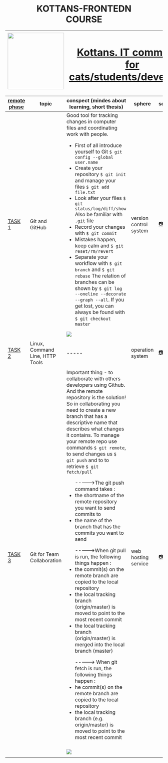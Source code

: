 <h1 align="center">KOTTANS-FRONTEDN<br>COURSE</h1>

|<img src="https://www.flaticon.com/svg/static/icons/svg/2560/2560505.svg" width = 180px>|<h1>[Kottans. IT community for cats/students/developers](https://kottans.org/)</h1>|
|----- |----- |

|[remote phase](https://github.com/kottans/frontend/tree/master/tasks)| topic | conspect (mindes about learning, short thesis) | sphere | screenshots |
| ----- | ----- |----- |----- |----- |
| [TASK 1](https://github.com/kottans/frontend/blob/master/tasks/git-intro.md) | Git and GitHub | Good tool for tracking changes in computer files and coordinating work with people. <ul><li>First of all introduce yourself to Git ```$ git config --global user.name```</li> <li> Create your repository ```$ git init``` and manage your files ```$ git add file.txt```</li> <li> Look after your files ```$ git status/log/diff/show``` Also be familiar with ```.git``` file</li> <li> Record your changes with  ```$ git commit```</li> <li> Mistakes happen, keep calm and ```$ git reset/rm/revert```</li> <li>Separate your workflow with ```$ git branch``` and ```$ git rebase``` The relation of branches can be shown by ```$ git log --oneline --decorate --graph --all```. If you get lost, you can always be found with ```$ git checkout master```</li></ul> ![](https://media.giphy.com/media/DJui9CAXFEgZa/giphy.gif)| version control system |[:camera:](task_git_intro/README.md)|
| |
| [TASK 2](https://github.com/kottans/frontend/blob/master/tasks/linux-cli-http.md) | Linux, Command Line, HTTP Tools |----- | operation system |[:camera:](#) |
| |
| [TASK 3](https://github.com/kottans/frontend/blob/master/tasks/git-collaboration.md) | Git for Team Collaboration | Important thing - to collaborate with others developers using Github. And the remote repository is the solution! So in collaborating you need to create a new branch that has a descriptive name that describes what changes it contains. To manage your remote repo use commands ```$ git remote```, to send changes us ```$ git push``` and to to retrieve ```$ git fetch/pull ``` <ul>----->The git push command takes :<li>the shortname of the remote repository you want to send commits to </li> <li>the name of the branch that has the commits you want to send</li></ul><ul>----->When git pull is run, the following things happen : <li>the commit(s) on the remote branch are copied to the local repository</li> <li>the local tracking branch (origin/master) is moved to point to the most recent commit</li> <li>the local tracking branch (origin/master) is merged into the local branch (master)</li></ul> <ul>-----> When git fetch is run, the following things happen : <li>he commit(s) on the remote branch are copied to the local repository</li><li>the local tracking branch (e.g. origin/master) is moved to point to the most recent commit</li></ul>| web hosting service |[:camera:](task_git_collaboration/README.md) |
| |
| || ![](https://media.giphy.com/media/l41lTQNDIqDVn1KCc/giphy.gif) | | |
| |